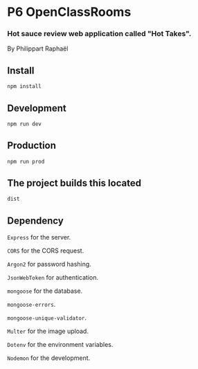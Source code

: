 # P6 OpenClassRooms

### Hot sauce review web application called "Hot Takes".

By Philippart Raphaël

## Install
```bash
npm install
```

## Development
```bash
npm run dev
```

## Production
```bash
npm run prod
```
## The project builds this located
```bash
dist
```

## Dependency
`Express` for the server.

`CORS` for the CORS request.

`Argon2` for password hashing.

`JsonWebToken` for authentication.

`mongoose` for the database.

`mongoose-errors`.

`mongoose-unique-validator`.

`Multer` for the image upload.

`Dotenv` for the environment variables.

`Nodemon` for the development.
